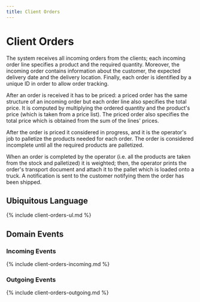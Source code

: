 ```yaml
---
title: Client Orders
---
```


# Client Orders

The system receives all incoming orders from the clients; each incoming order
line specifies a product and the required quantity. Moreover, the incoming order
contains information about the customer, the expected delivery date and the
delivery location.
Finally, each order is identified by a unique ID in order to allow order tracking.

After an order is received it has to be priced: a priced order has the same structure
of an incoming order but each order line also specifies the total price.
It is computed by multiplying the ordered quantity and the product's price (which is taken
from a price list).
The priced order also specifies the
total price which is obtained from the sum of the lines' prices.

After the order is priced it considered in progress, and it is the operator's job
to palletize the products needed for each order.
The order is considered incomplete until all the required products are palletized.

When an order is completed by the operator (i.e. all the products are taken from the
stock and palletized) it is weighted; then, the operator prints the order's transport
document and attach it to the pallet which is loaded onto a truck. A notification is sent
to the customer notifying them the order has been shipped.

## Ubiquitous Language

{% include client-orders-ul.md %}

## Domain Events

### Incoming Events

{% include client-orders-incoming.md %}

### Outgoing Events

{% include client-orders-outgoing.md %}